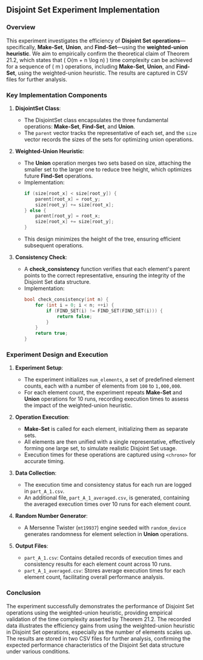 ## Disjoint Set Experiment Implementation

### Overview

This experiment investigates the efficiency of **Disjoint Set operations**—specifically, **Make-Set**, **Union**, and **Find-Set**—using the **weighted-union heuristic**. We aim to empirically confirm the theoretical claim of Theorem 21.2, which states that \( O(m + n \log n) \) time complexity can be achieved for a sequence of \( m \) operations, including **Make-Set**, **Union**, and **Find-Set**, using the weighted-union heuristic. The results are captured in CSV files for further analysis.

### Key Implementation Components

1. **DisjointSet Class**:
   - The DisjointSet class encapsulates the three fundamental operations: **Make-Set**, **Find-Set**, and **Union**. 
   - The `parent` vector tracks the representative of each set, and the `size` vector records the sizes of the sets for optimizing union operations.

2. **Weighted-Union Heuristic**:
   - The **Union** operation merges two sets based on size, attaching the smaller set to the larger one to reduce tree height, which optimizes future **Find-Set** operations.
   - Implementation:
     ```cpp
     if (size[root_x] < size[root_y]) {
         parent[root_x] = root_y;
         size[root_y] += size[root_x];
     } else {
         parent[root_y] = root_x;
         size[root_x] += size[root_y];
     }
     ```
   - This design minimizes the height of the tree, ensuring efficient subsequent operations.

3. **Consistency Check**:
   - A **check_consistency** function verifies that each element's parent points to the correct representative, ensuring the integrity of the Disjoint Set data structure.
   - Implementation:
     ```cpp
     bool check_consistency(int n) {
         for (int i = 0; i < n; ++i) {
             if (FIND_SET(i) != FIND_SET(FIND_SET(i))) {
                 return false;
             }
         }
         return true;
     }
     ```

### Experiment Design and Execution

1. **Experiment Setup**:
   - The experiment initializes `num_elements`, a set of predefined element counts, each with a number of elements from `100` to `1,000,000`.
   - For each element count, the experiment repeats **Make-Set** and **Union** operations for 10 runs, recording execution times to assess the impact of the weighted-union heuristic.
  
2. **Operation Execution**:
   - **Make-Set** is called for each element, initializing them as separate sets.
   - All elements are then unified with a single representative, effectively forming one large set, to simulate realistic Disjoint Set usage.
   - Execution times for these operations are captured using `<chrono>` for accurate timing.
  
3. **Data Collection**:
   - The execution time and consistency status for each run are logged in `part_A_1.csv`.
   - An additional file, `part_A_1_averaged.csv`, is generated, containing the averaged execution times over 10 runs for each element count.

4. **Random Number Generator**:
   - A Mersenne Twister (`mt19937`) engine seeded with `random_device` generates randomness for element selection in **Union** operations.
  
5. **Output Files**:
   - `part_A_1.csv`: Contains detailed records of execution times and consistency results for each element count across 10 runs.
   - `part_A_1_averaged.csv`: Stores average execution times for each element count, facilitating overall performance analysis.

### Conclusion

The experiment successfully demonstrates the performance of Disjoint Set operations using the weighted-union heuristic, providing empirical validation of the time complexity asserted by Theorem 21.2. The recorded data illustrates the efficiency gains from using the weighted-union heuristic in Disjoint Set operations, especially as the number of elements scales up. The results are stored in two CSV files for further analysis, confirming the expected performance characteristics of the Disjoint Set data structure under various conditions.
